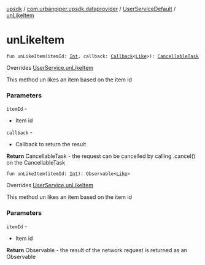 [upsdk](../../index.md) / [com.urbanpiper.upsdk.dataprovider](../index.md) / [UserServiceDefault](index.md) / [unLikeItem](./un-like-item.md)

# unLikeItem

`fun unLikeItem(itemId: `[`Int`](https://kotlinlang.org/api/latest/jvm/stdlib/kotlin/-int/index.html)`, callback: `[`Callback`](../-callback/index.md)`<`[`Like`](../../com.urbanpiper.upsdk.model.networkresponse/-like/index.md)`>): `[`CancellableTask`](../-cancellable-task/index.md)

Overrides [UserService.unLikeItem](../-user-service/un-like-item.md)

This method un likes an item based on the item id

### Parameters

`itemId` -
* Item id

`callback` -
* Callback to return the result

**Return**
CancellableTask - the request can be cancelled by calling .cancel() on the CancellableTask

`fun unLikeItem(itemId: `[`Int`](https://kotlinlang.org/api/latest/jvm/stdlib/kotlin/-int/index.html)`): Observable<`[`Like`](../../com.urbanpiper.upsdk.model.networkresponse/-like/index.md)`>`

Overrides [UserService.unLikeItem](../-user-service/un-like-item.md)

This method un likes an item based on the item id

### Parameters

`itemId` -
* Item id

**Return**
Observable - the result of the network request is returned as an Observable

